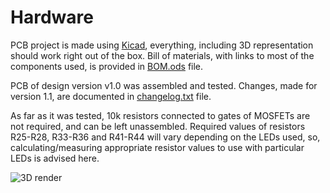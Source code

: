 # Hardware
PCB project is made using [Kicad](http://kicad-pcb.org/), everything, including 3D representation should work right out of the box. Bill of materials, with links to most of the components used, is provided in [BOM.ods](https://github.com/zukaitis/midi-grid/blob/master/Hardware/BOM.ods) file.

PCB of design version v1.0 was assembled and tested. Changes, made for version 1.1, are documented in [changelog.txt](https://github.com/zukaitis/midi-grid/blob/master/Hardware/Fabrication%20outputs/v1.1/changelog.txt) file.

As far as it was tested, 10k resistors connected to gates of MOSFETs are not required, and can be left unassembled. Required values of resistors R25-R28, R33-R36 and R41-R44 will vary depending on the LEDs used, so, calculating/measuring appropriate resistor values to use with particular LEDs is advised here.

![3D render](https://github.com/zukaitis/midi-grid/blob/master/Images/pcb_3d_render_front.png)

